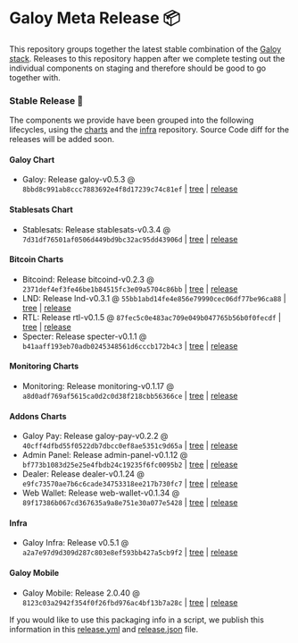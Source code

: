 # Galoy Meta Release 📦

This repository groups together the latest stable combination of the [Galoy stack](https://github.com/GaloyMoney/awesome-galoy#tech-components). 
Releases to this repository happen after we complete testing out the individual components on staging and therefore should be good to go together with.

### Stable Release 🎉

The components we provide have been grouped into the following lifecycles, using the [charts](https://github.com/GaloyMoney/charts) and the [infra](https://github.com/GaloyMoney/galoy-infra) repository. 
Source Code diff for the releases will be added soon.

#### Galoy Chart
- Galoy: Release galoy-v0.5.3 @ `8bbd8c991ab8ccc7883692e4f8d17239c74c81ef` | [tree](https://github.com/GaloyMoney/charts/tree/8bbd8c991ab8ccc7883692e4f8d17239c74c81ef/charts/galoy) | [release](https://github.com/GaloyMoney/charts/releases/tag/galoy-v0.5.3)

#### Stablesats Chart
- Stablesats: Release stablesats-v0.3.4 @ `7d31df76501af0506d449bd9bc32ac95dd43906d` | [tree](https://github.com/GaloyMoney/charts/tree/7d31df76501af0506d449bd9bc32ac95dd43906d/charts/stablesats) | [release](https://github.com/GaloyMoney/charts/releases/tag/stablesats-v0.3.4)

#### Bitcoin Charts
- Bitcoind: Release bitcoind-v0.2.3 @ `2371def4ef3fe46be1b84515fc3e09a5704c86bb` | [tree](https://github.com/GaloyMoney/charts/tree/2371def4ef3fe46be1b84515fc3e09a5704c86bb/charts/bitcoind) | [release](https://github.com/GaloyMoney/charts/releases/tag/bitcoind-v0.2.3)
- LND: Release lnd-v0.3.1 @ `55bb1abd14fe4e856e79990cec06df77be96ca88` | [tree](https://github.com/GaloyMoney/charts/tree/55bb1abd14fe4e856e79990cec06df77be96ca88/charts/lnd) | [release](https://github.com/GaloyMoney/charts/releases/tag/lnd-v0.3.1)
- RTL: Release rtl-v0.1.5 @ `87fec5c0e483ac709e049b047765b56b0f0fecdf` | [tree](https://github.com/GaloyMoney/charts/tree/87fec5c0e483ac709e049b047765b56b0f0fecdf/charts/rtl) | [release](https://github.com/GaloyMoney/charts/releases/tag/rtl-v0.1.5)
- Specter: Release specter-v0.1.1 @ `b41aaff193eb70adb0245348561d6cccb172b4c3` | [tree](https://github.com/GaloyMoney/charts/tree/b41aaff193eb70adb0245348561d6cccb172b4c3/charts/specter) | [release](https://github.com/GaloyMoney/charts/releases/tag/specter-v0.1.1)

#### Monitoring Charts
- Monitoring: Release monitoring-v0.1.17 @ `a8d0adf769af5615ca0d2c0d38f218cbb56366ce` | [tree](https://github.com/GaloyMoney/charts/tree/a8d0adf769af5615ca0d2c0d38f218cbb56366ce/charts/monitoring) | [release](https://github.com/GaloyMoney/charts/releases/tag/monitoring-v0.1.17)

#### Addons Charts
- Galoy Pay: Release galoy-pay-v0.2.2 @ `40cff4dfbd55f0522db7dbcc0ef8ae5351c9d65a` | [tree](https://github.com/GaloyMoney/charts/tree/40cff4dfbd55f0522db7dbcc0ef8ae5351c9d65a/charts/galoy-pay) | [release](https://github.com/GaloyMoney/charts/releases/tag/galoy-pay-v0.2.2)
- Admin Panel: Release admin-panel-v0.1.12 @ `bf773b1083d25e25e4fbdb24c19235f6fc0095b2` | [tree](https://github.com/GaloyMoney/charts/tree/bf773b1083d25e25e4fbdb24c19235f6fc0095b2/charts/admin-panel) | [release](https://github.com/GaloyMoney/charts/releases/tag/admin-panel-v0.1.12)
- Dealer: Release dealer-v0.1.24 @ `e9fc73570ae7b6c6cade34753318ee217b730fc7` | [tree](https://github.com/GaloyMoney/charts/tree/e9fc73570ae7b6c6cade34753318ee217b730fc7/charts/dealer) | [release](https://github.com/GaloyMoney/charts/releases/tag/dealer-v0.1.24)
- Web Wallet: Release web-wallet-v0.1.34 @ `89f17386b067cd367635a9a8e751e30a077e5428` | [tree](https://github.com/GaloyMoney/charts/tree/89f17386b067cd367635a9a8e751e30a077e5428/charts/web_wallet) | [release](https://github.com/GaloyMoney/charts/releases/tag/web-wallet-v0.1.34)

#### Infra

- Galoy Infra: Release v0.5.1 @ `a2a7e97d9d309d287c803e8ef593bb427a5cb9f2` | [tree](https://github.com/GaloyMoney/galoy-infra/tree/a2a7e97d9d309d287c803e8ef593bb427a5cb9f2) | [release](https://github.com/GaloyMoney/galoy-infra/releases/tag/v0.5.1)

#### Galoy Mobile

- Galoy Mobile: Release 2.0.40 @ `8123c03a2942f354f0f26fbd976ac4bf13b7a28c` | [tree](https://github.com/GaloyMoney/galoy-mobile/tree/8123c03a2942f354f0f26fbd976ac4bf13b7a28c) | [release](https://github.com/GaloyMoney/galoy-mobile/releases/tag/2.0.40)

If you would like to use this packaging info in a script, we publish this information in this [release.yml](./release.yml) and [release.json](./release.json) file.
